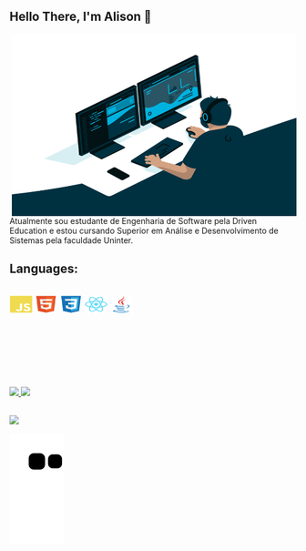 
## Hello There, I'm Alison 👋

<img align="right" alt="GIF" src="https://github.com/AlisonDaFonseca/AlisonDaFonseca/blob/main/code.gif?raw=true" width="500" height="320" />
Atualmente sou estudante de Engenharia de Software pela Driven Education e estou cursando Superior em Análise e Desenvolvimento de Sistemas pela faculdade Uninter.

 

## Languages:
<div style="display: inline_block"><br>
  <img align="center"  height="30" width="40" src="https://raw.githubusercontent.com/devicons/devicon/master/icons/javascript/javascript-plain.svg">
  <img align="center"  height="30" width="40" src="https://raw.githubusercontent.com/devicons/devicon/master/icons/html5/html5-original.svg">
  <img align="center"  height="30" width="40" src="https://raw.githubusercontent.com/devicons/devicon/master/icons/css3/css3-original.svg">
  <img align="center"  height="30" width="40" src="https://raw.githubusercontent.com/devicons/devicon/master/icons/react/react-original.svg">
  <img align="center"  height="30" width="40" src="https://raw.githubusercontent.com/devicons/devicon/master/icons/java/java-original.svg">
</div>

<br><br><br><br><br><br>

 <div>
   <a href="https://github.com/AlisonDaFonseca">
   <img height="180em" src="https://github-readme-stats.vercel.app/api?username=AlisonDaFonseca&show_icons=true&theme=tokyonight&include_all_commits=true&count_private=true"/>
   <img height="180em" src="https://github-readme-stats.vercel.app/api/top-langs/?username=AlisonDaFonseca&layout=compact&langs_count=6&theme=tokyonight"/>

</div>
 
 <br>
 
<div> 

  
  <a href="https://www.linkedin.com/in/alison-santos-40b5b8192/" target="_blank"><img src="https://img.shields.io/badge/-LinkedIn-%230077B5?style=for-the-badge&logo=linkedin&logoColor=white" target="_blank"></a> 
 
  ![Snake animation](https://github.com/AlisonDaFonseca/AlisonDaFonseca/blob/output/github-contribution-grid-snake.svg)

</div>

